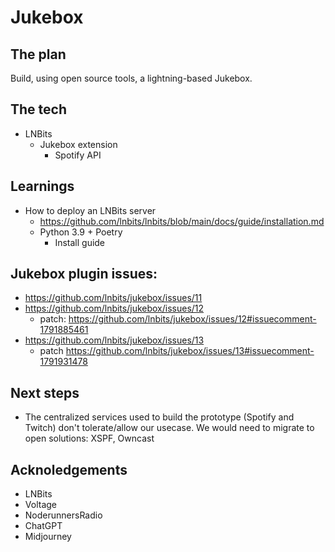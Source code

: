 # Jukebox

## The plan

Build, using open source tools, a lightning-based Jukebox.

## The tech

- LNBits
  - Jukebox extension
    - Spotify API

## Learnings

- How to deploy an LNBits server
  - https://github.com/lnbits/lnbits/blob/main/docs/guide/installation.md
  - Python 3.9 + Poetry
    - Install guide

## Jukebox plugin issues:

- https://github.com/lnbits/jukebox/issues/11
- https://github.com/lnbits/jukebox/issues/12
  - patch: https://github.com/lnbits/jukebox/issues/12#issuecomment-1791885461
- https://github.com/lnbits/jukebox/issues/13
  - patch https://github.com/lnbits/jukebox/issues/13#issuecomment-1791931478

## Next steps

- The centralized services used to build the prototype (Spotify and Twitch) don't tolerate/allow
our usecase. We would need to migrate to open solutions: XSPF, Owncast

## Acknoledgements

- LNBits
- Voltage
- NoderunnersRadio
- ChatGPT
- Midjourney
